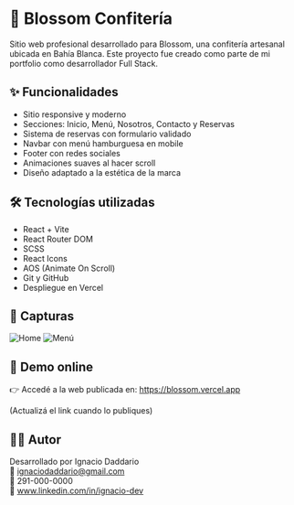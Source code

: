 # 🌸 Blossom Confitería

Sitio web profesional desarrollado para Blossom, una confitería artesanal ubicada en Bahía Blanca. Este proyecto fue creado como parte de mi portfolio como desarrollador Full Stack.

## ✨ Funcionalidades

- Sitio responsive y moderno
- Secciones: Inicio, Menú, Nosotros, Contacto y Reservas
- Sistema de reservas con formulario validado
- Navbar con menú hamburguesa en mobile
- Footer con redes sociales
- Animaciones suaves al hacer scroll
- Diseño adaptado a la estética de la marca

## 🛠 Tecnologías utilizadas

- React + Vite
- React Router DOM
- SCSS
- React Icons
- AOS (Animate On Scroll)
- Git y GitHub
- Despliegue en Vercel

## 📸 Capturas

![Home](./public/images/readme-home.jpg)
![Menú](./public/images/readme-menu.jpg)

## 🚀 Demo online

👉 Accedé a la web publicada en: https://blossom.vercel.app

(Actualizá el link cuando lo publiques)

## 👨‍💻 Autor

Desarrollado por Ignacio Daddario  
📧 ignaciodaddario@gmail.com  
📱 291-000-0000  
🔗 www.linkedin.com/in/ignacio-dev

